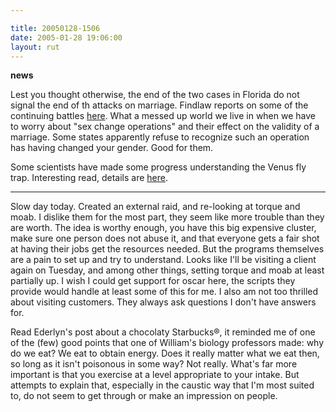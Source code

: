 ```yaml
---

title: 20050128-1506
date: 2005-01-28 19:06:00
layout: rut
---
```


**news**

Lest you thought otherwise, the end of the two cases
in Florida do not signal the end of th attacks on
marriage.  Findlaw reports on some of the continuing battles <a href="http://news.findlaw.com/ap_stories/other/1110/1-27-2005/20050127010003_06.html">here</a>.
What a messed up world we live in when we have to worry about "sex
change operations" and their effect on the validity of a marriage.
Some states apparently refuse to recognize such an operation has
having changed your gender.  Good for them.

Some scientists have made some progress understanding
the Venus fly trap.  Interesting read, details are <a href="http://www.boston.com/news/nation/articles/2005/01/27/researchers_explore_mystery_and_say_gotcha/">here</a>.

---

Slow day today.  Created an external raid, and re-looking at torque
and moab.  I dislike them for the most part, they seem like more
trouble than they are worth.  The idea is worthy enough, you have
this big expensive cluster, make sure one person does not abuse it,
and that everyone gets a fair shot at having their jobs get the
resources needed.  But the programs themselves are a pain to set
up and try to understand.  Looks like I'll be visiting a client
again on Tuesday, and among other things, setting torque and moab
at least partially up.  I wish I could get support for oscar here,
the scripts they provide would handle at least some of this for me.
I also am not too thrilled about visiting customers.  They always
ask questions I don't have answers for.

Read Ederlyn's post about a chocolaty Starbucks&reg;, it reminded
me of one of the (few) good points that one of William's biology
professors made: why do we eat? We eat to obtain energy.  Does it
really matter what we eat then, so long as it isn't poisonous in some
way? Not really. What's far more important is that you exercise at
a level appropriate to your intake.  But attempts to explain that,
especially in the caustic way that I'm most suited to, do not seem
to get through or make an impression on people.

